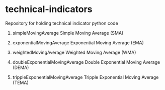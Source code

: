 # technical-indicators
Repository for holding technical indicator python code

01. simpleMovingAverage
Simple Moving Average (SMA)

02. exponentialMovingAverage
Exponential Moving Average (EMA)

03. weightedMovingAverage
Weighted Moving Average (WMA)

04. doubleExponentialMovingAverage
Double Exponential Moving Average (DEMA)

05. trippleExponentialMovingAverage
Tripple Exponential Moving Average (TEMA)
